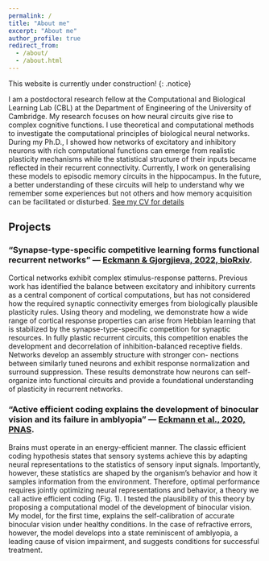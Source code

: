 ```yaml
---
permalink: /
title: "About me"
excerpt: "About me"
author_profile: true
redirect_from: 
  - /about/
  - /about.html
---
```


This website is currently under construction!
{: .notice}

I am a postdoctoral research fellow at the Computational and Biological Learning Lab (CBL) at the Department of Engineering of the University of Cambridge.
My research focuses on how neural circuits give rise to complex cognitive functions. I use theoretical and computational methods to investigate the computational principles of biological neural networks.
During my Ph.D., I showed how networks of excitatory and inhibitory neurons with rich computational functions can emerge from realistic plasticity mechanisms while the statistical structure of their inputs became reflected in their recurrent connectivity.
Currently, I work on generalising these models to episodic memory circuits in the hippocampus. In the future, a better understanding of these circuits will help to understand why we remember some experiences but not others and how memory acquisition can be facilitated or disturbed.
[See my CV for details](/files/CV-2023.pdf)

## Projects

### “Synapse-type-specific competitive learning forms functional recurrent networks” — [Eckmann & Gjorgjieva, 2022, bioRxiv](https://www.biorxiv.org/content/10.1101/2022.03.11.483899v1).
Cortical networks exhibit complex stimulus-response patterns. Previous work has identified the balance between excitatory and inhibitory currents as a central component of cortical computations, but has not considered how the required synaptic connectivity emerges from biologically plausible plasticity rules. Using theory and modeling, we demonstrate how a wide range of cortical response properties can arise from Hebbian learning that is stabilized by the synapse-type-specific competition for synaptic resources. In fully plastic recurrent circuits, this competition enables the development and decorrelation of inhibition-balanced receptive fields. Networks develop an assembly structure with stronger con- nections between similarly tuned neurons and exhibit response normalization and surround suppression. These results demonstrate how neurons can self-organize into functional circuits and provide a foundational understanding of plasticity in recurrent networks.

### “Active efficient coding explains the development of binocular vision and its failure in amblyopia” — [Eckmann et al., 2020, PNAS](https://www.pnas.org/doi/10.1073/pnas.1908100117).
Brains must operate in an energy-efficient manner. The classic efficient coding hypothesis states that sensory systems achieve this by adapting neural representations to the statistics of sensory input signals. Importantly, however, these
statistics are shaped by the organism’s behavior and how it samples information from
the environment. Therefore, optimal performance requires jointly optimizing neural
representations and behavior, a theory we call active efficient coding (Fig. 1). I tested the plausibility of this theory by proposing a computational model of the development of binocular vision. My model, for the first time, explains the self-calibration of accurate binocular vision under healthy conditions. In the case of refractive errors, however, the model develops into a state reminiscent of amblyopia, a leading cause of vision impairment, and suggests conditions for successful treatment.